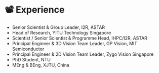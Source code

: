 # 📽 Experience
- Senior Scientist & Group Leader, I2R, ASTAR 
- Head of Research, YITU Technology Singapore
- Scientist / Senior Scientist & Programme Head, IHPC/I2R, ASTAR
- Principal Engineer & 3D Vision Team Leader, GP Vision, MIT Semiconductor
- Principal Engineer & 2D Vision Team Leader, Zygo Vision Singapore 
- PhD Student, NTU
- MEng & BEng, XJTU, China




